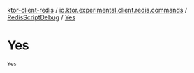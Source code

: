 [ktor-client-redis](../../index.md) / [io.ktor.experimental.client.redis.commands](../index.md) / [RedisScriptDebug](index.md) / [Yes](./-yes.md)

# Yes

`Yes`